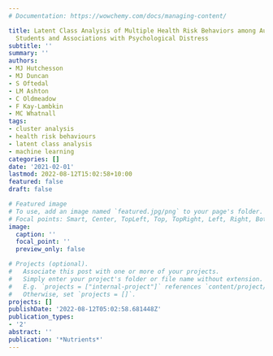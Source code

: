 ```yaml
---
# Documentation: https://wowchemy.com/docs/managing-content/

title: Latent Class Analysis of Multiple Health Risk Behaviors among Australian University
  Students and Associations with Psychological Distress
subtitle: ''
summary: ''
authors:
- MJ Hutchesson
- MJ Duncan
- S Oftedal
- LM Ashton
- C Oldmeadow
- F Kay-Lambkin
- MC Whatnall
tags:
- cluster analysis
- health risk behaviours
- latent class analysis
- machine learning
categories: []
date: '2021-02-01'
lastmod: 2022-08-12T15:02:58+10:00
featured: false
draft: false

# Featured image
# To use, add an image named `featured.jpg/png` to your page's folder.
# Focal points: Smart, Center, TopLeft, Top, TopRight, Left, Right, BottomLeft, Bottom, BottomRight.
image:
  caption: ''
  focal_point: ''
  preview_only: false

# Projects (optional).
#   Associate this post with one or more of your projects.
#   Simply enter your project's folder or file name without extension.
#   E.g. `projects = ["internal-project"]` references `content/project/deep-learning/index.md`.
#   Otherwise, set `projects = []`.
projects: []
publishDate: '2022-08-12T05:02:58.681448Z'
publication_types:
- '2'
abstract: ''
publication: '*Nutrients*'
---
```

